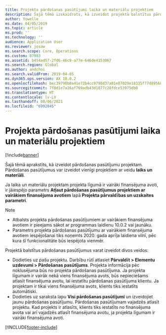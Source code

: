 ```yaml
---
title: Projekta pārdošanas pasūtījumi laika un materiālu projektiem
description: Šajā tēmā izskaidrots, kā izveidot projektā balstītus pārdošanas pasūtījumus laika un materiālu projektiem.
author: Yowelle
ms.date: 04/05/2019
ms.topic: article
ms.prod: ''
ms.technology: ''
audience: Application User
ms.reviewer: josaw
ms.search.scope: Core, Operations
ms.custom: 87983
ms.assetid: b454ad57-2fd6-46c9-a77e-646de4153067
ms.search.region: Global
ms.author: andchoi
ms.search.validFrom: 2019-04-05
ms.dyn365.ops.version: AX 10.0.2
ms.openlocfilehash: bec39790b0a41e72b4cc9798d37a01e87029e18335f77d895680aafbb74fac3b
ms.sourcegitcommit: 7f8d1e7a16af769adb43d1877c28fdce53975db8
ms.translationtype: HT
ms.contentlocale: lv-LV
ms.lasthandoff: 08/06/2021
ms.locfileid: "6992845"
---
```

# <a name="project-sales-orders-for-time-and-material-projects"></a>Projekta pārdošanas pasūtījumi laika un materiālu projektiem

[!include[banner](../includes/banner.md)]

Šajā tēmā aprakstīts, kā izveidot pārdošanas pasūtījumu projektam. Pārdošanas pasūtījumus var izveidot vienīgi projektiem ar veidu **laiks un materiāli**.

Ja laika un materiālu projektam projekta līgumā ir vairāki finansējuma avoti, ir jāiespējo parametrs **Atļaut pārdošanas pasūtījumus projektiem ar vairākiem finansējuma avotiem** lapā **Projekta pārvaldības un uzskaites parametri**. 

> [!NOTE]
> - Atbalsts projekta pārdošanas pasūtījumiem ar vairākiem finansējuma avotiem ir pieejams sākot ar programmas laidienu 10.0.2 vai jaunāku.
> - Parametrs projekta pārdošanas pasūtījumu ar vairākiem finansējuma avotiem iespējošanai tiks noņemts 2020. gada aprīļa laidiena vilnī, pēc kura šī funkcionalitāte būs iespējota vienmēr.

Projektā balstītus pārdošanas pasūtījumus varat izveidot divos veidos:

- Dodieties uz pašu projektu. Darbību rūtī atlasiet **Pārvaldīt > Elementu uzdevumi > Pārdošanas pasūtījums**. Projekta informācija pēc noklusējuma būs no projekta pārdošanas pasūtījuma. Ja projekta līgumam ir vairāk nekā viens finansējuma avots, būs nepieciešams atlasīt finansējuma avotu, lai iestatītu pārdošanas pasūtījuma klientu. Ja projektam ir tikai viens finansējuma avots, klients tiks iestatīts automātiski.
- Dodieties uz saraksta lapu **Visi pārdošanas pasūtījumi** un izveidojiet jaunu pārdošanas pasūtījumu. Pārdošanas pasūtījumam vajadzēs atlasīt projektu. Kad projekts ir atlasīts, klients tiks iestatīts no finansējuma avota vai arī vajadzēs atlasīt finansējuma avotu, ja projekta līgumam ir vairāki finansējuma avoti.



[!INCLUDE[footer-include](../includes/footer-banner.md)]